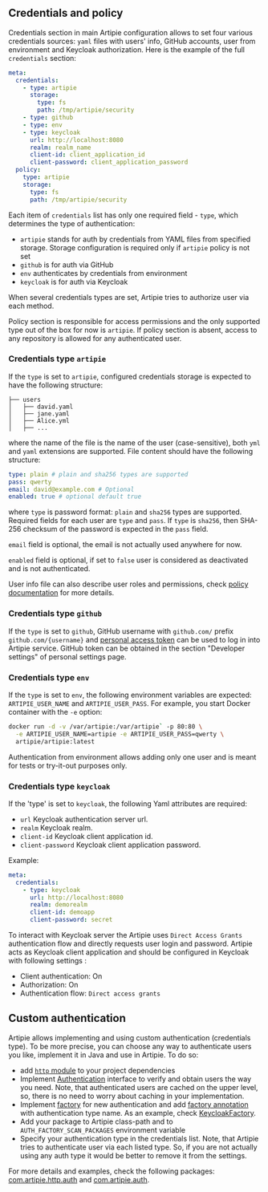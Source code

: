 ## Credentials and policy

Credentials section in main Artipie configuration allows to set four various credentials sources:
`yaml` files with users' info, GitHub accounts, user from environment and Keycloak authorization. 
Here is the example of the full `credentials` section: 

```yaml
meta:
  credentials:
    - type: artipie
      storage: 
        type: fs
        path: /tmp/artipie/security
    - type: github
    - type: env
    - type: keycloak
      url: http://localhost:8080
      realm: realm_name
      client-id: client_application_id
      client-password: client_application_password
  policy:
    type: artipie
    storage:
      type: fs
      path: /tmp/artipie/security
```
Each item of `credentials` list has only one required field - `type`, which determines the type of
authentication:
- `artipie` stands for auth by credentials from YAML files from specified storage. Storage configuration
is required only if `artipie` policy is not set
- `github` is for auth via GitHub
- `env` authenticates by credentials from environment
- `keycloak` is for auth via Keycloak

When several credentials types are set, Artipie tries to authorize user via each method.

Policy section is responsible for access permissions and the only supported type out of the box 
for now is `artipie`. If policy section is absent, access to any repository is allowed for any 
authenticated user.

### Credentials type `artipie`

If the `type` is set to `artipie`, configured credentials storage is expected to have the following structure:
```
├── users
│   ├── david.yaml
│   ├── jane.yaml
│   ├── Alice.yml
│   ├── ...
```
where the name of the file is the name of the user (case-sensitive), both `yml` and `yaml` extensions are
supported. File content should have the following structure:
```yaml
type: plain # plain and sha256 types are supported
pass: qwerty
email: david@example.com # Optional
enabled: true # optional default true
```
where `type` is password format: `plain` and `sha256` types are supported. Required fields for each 
user are `type` and `pass`. If `type` is `sha256`, then SHA-256 checksum of the password is expected 
in the `pass` field.

`email` field is optional, the email is not actually used anywhere for now.

`enabled` field is optional, if set to `false` user is considered as deactivated and is not authenticated.

User info file can also describe user roles and permissions, check [policy documentation](./Configuration-Policy) for more details.

### Credentials type `github`

If the `type` is set to `github`, GitHub username with `github.com/` prefix `github.com/{username}` 
and [personal access token](https://docs.github.com/en/authentication/keeping-your-account-and-data-secure/creating-a-personal-access-token) 
can be used to log in into Artipie service. GitHub token can be obtained in the section 
"Developer settings" of personal settings page.

### Credentials type `env`

If the `type` is set to `env`, the following environment variables are expected:
`ARTIPIE_USER_NAME` and `ARTIPIE_USER_PASS`. For example, you start
Docker container with the `-e` option:

```bash
docker run -d -v /var/artipie:/var/artipie` -p 80:80 \
  -e ARTIPIE_USER_NAME=artipie -e ARTIPIE_USER_PASS=qwerty \
  artipie/artipie:latest
```

Authentication from environment allows adding only one user and is meant for tests or try-it-out 
purposes only.

### Credentials type `keycloak`

If the 'type' is set to `keycloak`, the following Yaml attributes are required:
* `url` Keycloak authentication server url.
* `realm` Keycloak realm.
* `client-id` Keycloak client application id.
* `client-password` Keycloak client application password.

Example:
```yaml
meta:
  credentials:
    - type: keycloak
      url: http://localhost:8080
      realm: demorealm
      client-id: demoapp
      client-password: secret
```

To interact with Keycloak server the Artipie uses `Direct Access Grants` authentication flow 
and directly requests user login and password. 
Artipie acts as Keycloak client application and should be configured in Keycloak with following settings :
* Client authentication: On
* Authorization: On
* Authentication flow: `Direct access grants`

## Custom authentication

Artipie allows implementing and using custom authentication (credentials type). To be more precise,
you can choose any way to authenticate users you like, implement it in Java and use in Artipie. To do
so:

- add [`http` module](https://github.com/artipie/http) to your project dependencies 
- Implement [Authentication](https://github.com/artipie/http/blob/master/src/main/java/com/artipie/http/auth/Authentication.java) interface 
to verify and obtain users the way you need. Note, that authenticated users are cached on the upper level,
so, there is no need to worry about caching in your implementation.
- Implement [factory](https://github.com/artipie/http/blob/master/src/main/java/com/artipie/http/auth/AuthFactory.java) for new authentication
and add [factory annotation](https://github.com/artipie/http/blob/master/src/main/java/com/artipie/http/auth/ArtipieAuthFactory.java) 
with authentication type name. As an example, check [KeycloakFactory](https://github.com/artipie/artipie/blob/master/src/main/java/com/artipie/auth/AuthFromKeycloakFactory.java).
- Add your package to Artipie class-path and to `AUTH_FACTORY_SCAN_PACKAGES` environment variable
- Specify your authentication type in the credentials list. Note, that Artipie tries to authenticate 
user via each listed type. So, if you are not actually using any auth type it would be better 
to remove it from the settings.

For more details and examples, check the following packages: [com.artipie.http.auth](https://github.com/artipie/http/tree/master/src/main/java/com/artipie/http/auth) 
and [com.artipie.auth](https://github.com/artipie/artipie/tree/master/src/main/java/com/artipie/auth).